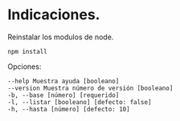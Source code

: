 # Indicaciones.

Reinstalar los modulos de node.

```
npm install
```

Opciones:
```
--help Muestra ayuda [booleano]
--version Muestra número de versión [booleano]
-b, --base [número] [requerido]
-l, --listar [booleano] [defecto: false]
-h, --hasta [número] [defecto: 10]
```
